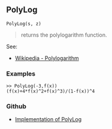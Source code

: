 ## PolyLog

```
PolyLog(s, z)
```

> returns the polylogarithm function.

See:
* [Wikipedia - Polylogarithm](https://en.wikipedia.org/wiki/Polylogarithm) 
 
### Examples
```   
>> PolyLog(-3,f(x)) 
(f(x)+4*f(x)^2+f(x)^3)/(1-f(x))^4
```

### Github

* [Implementation of PolyLog](https://github.com/axkr/symja_android_library/blob/master/symja_android_library/matheclipse-core/src/main/java/org/matheclipse/core/builtin/SpecialFunctions.java#L1657) 

